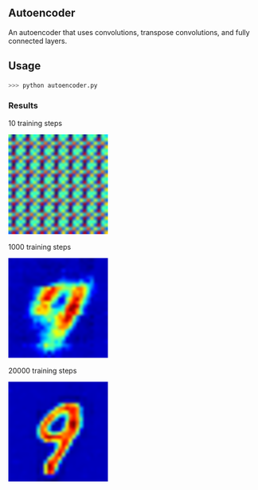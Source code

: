 ## Autoencoder

An autoencoder that uses convolutions, transpose convolutions, and fully connected layers.

## Usage
```python
>>> python autoencoder.py
```

### Results

10 training steps

![10](https://github.com/cameronfabbri/tensorflow_ops/blob/master/examples/images/image_10.png?raw=true)

1000 training steps

![1000](https://github.com/cameronfabbri/tensorflow_ops/blob/master/examples/images/image_1000.png?raw=true)

20000 training steps

![20000](https://github.com/cameronfabbri/tensorflow_ops/blob/master/examples/images/image_21000.png?raw=true)

